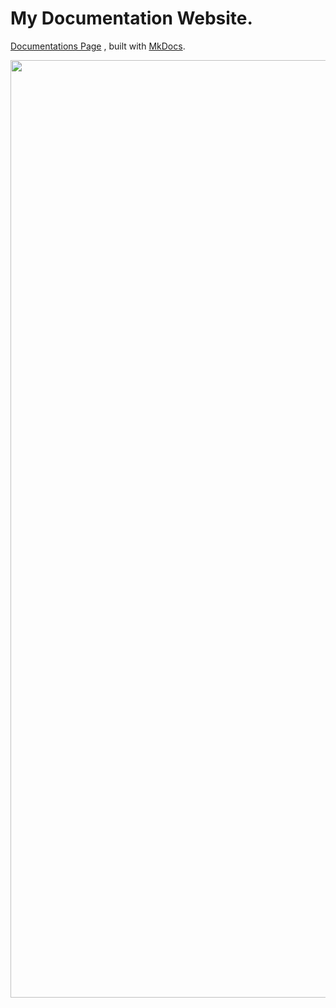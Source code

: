 # My Documentation Website.

[Documentations Page](https://docs.akkupy.com) , built with [MkDocs](https://mkdocs.org).

<p align="center"><a href="https://docs.akkupy.com"><img src="https://github-production-user-asset-6210df.s3.amazonaws.com/69421964/241719219-da11b538-bb6e-46d9-8e10-48da3b74ca55.png" width="1500"></a></p> 
